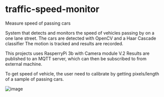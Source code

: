 # traffic-speed-monitor
Measure speed of passing cars

System that detects and monitors the speed of vehicles passing by on a one lane street. The cars are detected with OpenCV and a Haar Cascade classifier The motion is tracked and results are recorded.

This projects uses RasperryPi 3b with Camera module V.2
Results are published to an MQTT server, which can then be subscribed to from external machine.

To get speed of vehicle, the user need to calibrate by getting pixels/length of a sample of passing cars.


![image](https://user-images.githubusercontent.com/54184145/125330546-c550af00-e2fb-11eb-91fa-e622fdc86e1d.png)
